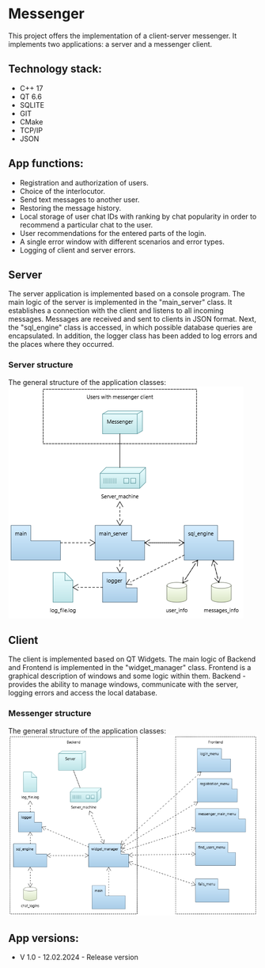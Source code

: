 # Messenger
This project offers the implementation of a client-server messenger. It implements two applications: a server and a messenger client.

## Technology stack:
- C++ 17 
- QT 6.6
- SQLITE
- GIT
- CMake
- TCP/IP
- JSON

## App functions:
- Registration and authorization of users.
- Choice of the interlocutor.
- Send text messages to another user.
- Restoring the message history.
- Local storage of user chat IDs with ranking by chat popularity in order to recommend a particular chat to the user.
- User recommendations for the entered parts of the login.
- A single error window with different scenarios and error types.
- Logging of client and server errors.

## Server 
The server application is implemented based on a console program. The main logic of the server is implemented in the "main_server" class. It establishes a connection with the client and listens to all incoming messages. Messages are received and sent to clients in JSON format. Next, the "sql_engine" class is accessed, in which possible database queries are encapsulated. In addition, the logger class has been added to log errors and the places where they occurred.
### Server structure
The general structure of the application classes:
![Server structure](https://github.com/Dimon-dudka/Messenger/blob/main/Server/resources/server_structure.png)

## Client 
The client is implemented based on QT Widgets. The main logic of Backend and Frontend is implemented in the "widget_manager" class. 
Frontend is a graphical description of windows and some logic within them. Backend - provides the ability to manage windows, communicate with the server, logging errors and access the local database.

### Messenger structure
The general structure of the application classes:
![Server structure](https://github.com/Dimon-dudka/Messenger/blob/main/Messenger/resources/messenger_structure.png)

## App versions:
- V 1.0 - 12.02.2024 - Release version